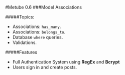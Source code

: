 #Metube 0.6
###Model Associations


#####Topics:
- Associations: `has_many`.
- Associations: `belongs_to`.
- Database `where` queries.
- Validations.


#####Features
- Full Authentication System using **RegEx** and **Bcrypt**
- Users sign in and create posts.


